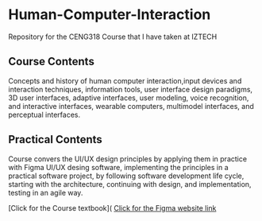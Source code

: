 # Human-Computer-Interaction
Repository for the CENG318 Course that I have taken at IZTECH

## Course Contents
Concepts and history of human computer interaction,input devices and interaction techniques, information tools, user interface design paradigms, 3D user interfaces, adaptive interfaces, user modeling, voice recognition, and interactive interfaces, wearable computers, multimodel interfaces, and perceptual interfaces. 

## Practical Contents
Course convers the UI/UX design principles by applying them in practice with Figma UI/UX desing software, implementing the principles in a practical software project, by following software development life cycle, starting with the architecture, continuing with design, and implementation, testing in an agile way.   

[Click for the Course textbook](
[Click for the Figma website link](https://www.figma.com/)

